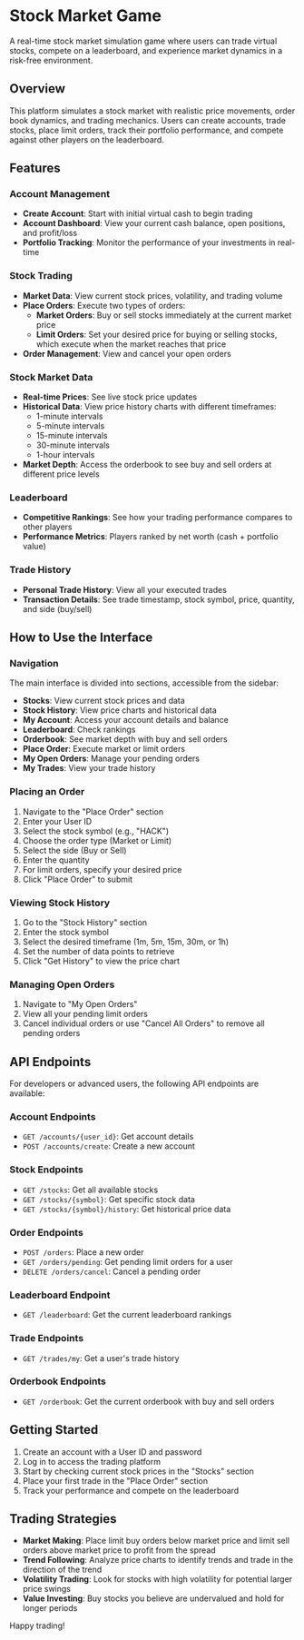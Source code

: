 # Stock Market Game

A real-time stock market simulation game where users can trade virtual stocks, compete on a leaderboard, and experience market dynamics in a risk-free environment.

## Overview

This platform simulates a stock market with realistic price movements, order book dynamics, and trading mechanics. Users can create accounts, trade stocks, place limit orders, track their portfolio performance, and compete against other players on the leaderboard.

## Features

### Account Management
- **Create Account**: Start with initial virtual cash to begin trading
- **Account Dashboard**: View your current cash balance, open positions, and profit/loss
- **Portfolio Tracking**: Monitor the performance of your investments in real-time

### Stock Trading
- **Market Data**: View current stock prices, volatility, and trading volume
- **Place Orders**: Execute two types of orders:
  - **Market Orders**: Buy or sell stocks immediately at the current market price
  - **Limit Orders**: Set your desired price for buying or selling stocks, which execute when the market reaches that price
- **Order Management**: View and cancel your open orders

### Stock Market Data
- **Real-time Prices**: See live stock price updates
- **Historical Data**: View price history charts with different timeframes:
  - 1-minute intervals
  - 5-minute intervals
  - 15-minute intervals
  - 30-minute intervals
  - 1-hour intervals
- **Market Depth**: Access the orderbook to see buy and sell orders at different price levels

### Leaderboard
- **Competitive Rankings**: See how your trading performance compares to other players
- **Performance Metrics**: Players ranked by net worth (cash + portfolio value)

### Trade History
- **Personal Trade History**: View all your executed trades
- **Transaction Details**: See trade timestamp, stock symbol, price, quantity, and side (buy/sell)

## How to Use the Interface

### Navigation
The main interface is divided into sections, accessible from the sidebar:
- **Stocks**: View current stock prices and data
- **Stock History**: View price charts and historical data
- **My Account**: Access your account details and balance
- **Leaderboard**: Check rankings
- **Orderbook**: See market depth with buy and sell orders
- **Place Order**: Execute market or limit orders
- **My Open Orders**: Manage your pending orders
- **My Trades**: View your trade history

### Placing an Order
1. Navigate to the "Place Order" section
2. Enter your User ID
3. Select the stock symbol (e.g., "HACK")
4. Choose the order type (Market or Limit)
5. Select the side (Buy or Sell)
6. Enter the quantity
7. For limit orders, specify your desired price
8. Click "Place Order" to submit

### Viewing Stock History
1. Go to the "Stock History" section
2. Enter the stock symbol
3. Select the desired timeframe (1m, 5m, 15m, 30m, or 1h)
4. Set the number of data points to retrieve
5. Click "Get History" to view the price chart

### Managing Open Orders
1. Navigate to "My Open Orders"
2. View all your pending limit orders
3. Cancel individual orders or use "Cancel All Orders" to remove all pending orders

## API Endpoints

For developers or advanced users, the following API endpoints are available:

### Account Endpoints
- `GET /accounts/{user_id}`: Get account details
- `POST /accounts/create`: Create a new account

### Stock Endpoints
- `GET /stocks`: Get all available stocks
- `GET /stocks/{symbol}`: Get specific stock data
- `GET /stocks/{symbol}/history`: Get historical price data

### Order Endpoints
- `POST /orders`: Place a new order
- `GET /orders/pending`: Get pending limit orders for a user
- `DELETE /orders/cancel`: Cancel a pending order

### Leaderboard Endpoint
- `GET /leaderboard`: Get the current leaderboard rankings

### Trade Endpoints
- `GET /trades/my`: Get a user's trade history

### Orderbook Endpoints
- `GET /orderbook`: Get the current orderbook with buy and sell orders

## Getting Started

1. Create an account with a User ID and password
2. Log in to access the trading platform
3. Start by checking current stock prices in the "Stocks" section
4. Place your first trade in the "Place Order" section
5. Track your performance and compete on the leaderboard

## Trading Strategies

- **Market Making**: Place limit buy orders below market price and limit sell orders above market price to profit from the spread
- **Trend Following**: Analyze price charts to identify trends and trade in the direction of the trend
- **Volatility Trading**: Look for stocks with high volatility for potential larger price swings
- **Value Investing**: Buy stocks you believe are undervalued and hold for longer periods

Happy trading!

